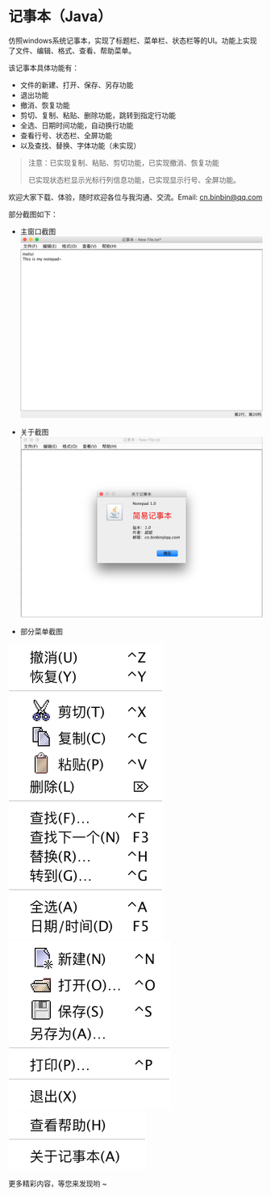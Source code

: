 
# 记事本（Java）

仿照windows系统记事本，实现了标题栏、菜单栏、状态栏等的UI。功能上实现了文件、编辑、格式、查看、帮助菜单。

该记事本具体功能有：
+ 文件的新建、打开、保存、另存功能
+ 退出功能
+ 撤消、恢复功能
+ 剪切、复制、粘贴、删除功能，跳转到指定行功能
+ 全选、日期时间功能，自动换行功能
+ 查看行号、状态栏、全屏功能
+ 以及查找、替换、字体功能（未实现）

> 注意：已实现复制、粘贴、剪切功能，已实现撤消、恢复功能
> 
> 已实现状态栏显示光标行列信息功能，已实现显示行号、全屏功能。

欢迎大家下载、体验，随时欢迎各位与我沟通、交流。Email: cn.binbin@qq.com

部分截图如下：
+ 主窗口截图
![主窗口](screenshot/notepad.png)

+ 关于截图
![关于](/screenshot/about.png)

+ 部分菜单截图

![菜单1](screenshot/menu_edit.png)
![菜单2](screenshot/menu_file.png)
![菜单3](screenshot/menu_help.png)

更多精彩内容，等您来发现哟 ~ 
